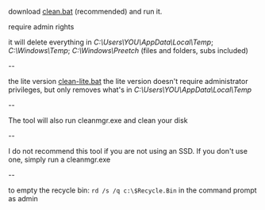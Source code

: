 download [clean.bat](https://github.com/Mylloon/clean-temporary-files/blob/master/clean.bat) (recommended) and run it.

require admin rights

it will delete everything in *C:\Users\YOU\AppData\Local\Temp*; *C:\Windows\Temp*; *C:\Windows\Preetch* (files and folders, subs included)

--

the lite version [clean-lite.bat](https://github.com/Mylloon/clean-temporary-files/blob/master/clean-lite.bat) the lite version doesn't require administrator privileges, but only removes what's in *C:\Users\YOU\AppData\Local\Temp*

--

The tool will also run cleanmgr.exe and clean your disk

--

I do not recommend this tool if you are not using an SSD. If you don't use one, simply run a cleanmgr.exe

--

to empty the recycle bin: `rd /s /q c:\$Recycle.Bin` in the command prompt as admin
